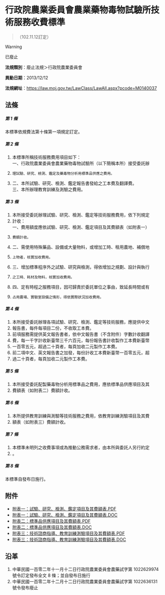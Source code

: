 # 行政院農業委員會農業藥物毒物試驗所技術服務收費標準
> （102.11.12訂定）


> [!WARNING]
> 已廢止


**法規類別**：廢止法規＞行政院農業委員會

**異動日期**：2013/12/12  

**法規網址**：https://law.moj.gov.tw/LawClass/LawAll.aspx?pcode=M0140037



## 法條
##### 第 1 條
本標準依規費法第十條第一項規定訂定。

##### 第 2 條
1. 本標準所稱技術服務費用項目如下：  
一、行政院農業委員會農業藥物毒物試驗所（以下簡稱本所）接受委託辦
1.     理試驗、研究、檢測、鑑定及藥毒物分析用標準品供應之費用。
1. 二、本所試驗、研究、檢測、鑑定報告書發給之工本費及翻譯費。  
三、本所辦理教育訓練及測驗之費用。

##### 第 3 條
1. 本所接受委託辦理試驗、研究、檢測、鑑定等技術服務費用，依下列規定
1. 計收：  
一、費用額度應依試驗、研究、檢測、鑑定項目及其費額表（如附表一）
1.     費額計收。
1. 二、需使用特殊藥品、設備或大量物料，或增加工時、租用農地、補償地
1.     上物者，核實加收費用。
1. 三、增加標準程序外之試驗、研究與檢測，得依增加之規劃、設計與執行
1.     之工時、耗材及物料，核實加收費用。
1. 四、定有時程之服務項目，因可歸責於委託單位之事由，致延長時間或有
1.     占用農場、實驗室設備之情形，得依實際狀況加收費用。

##### 第 4 條
1. 本所接受委託辦理各項試驗、研究、檢測、鑑定等技術服務，應提供中文
1. 報告書，每件每項目二份，不收取工本費。
1. 前項服務需提供英文報告書者，依中文報告書（不含附件）字數計收翻譯
1. 費，每一千字計收新臺幣三千六百元，每份報告書計收製作工本費新臺幣
1. 一百零五元，超過二十頁者，每頁加收二元製作工本費。
1. 前二項中文、英文報告書之加發，每份計收工本費新臺幣一百零五元，超
1. 過二十頁者，每頁加收二元製作工本費。

##### 第 5 條
1. 本所接受委託配製藥毒物分析用標準品之費用，應依標準品供應項目及其
1. 費額表（如附表二）費額計收。

##### 第 6 條
1. 本所提供教育訓練與測驗等技術服務之費用，依教育訓練測驗項目及其費
1. 額表（如附表三）費額計收。

##### 第 7 條
1. 本標準未明列之收費事項或為推動公務需求者，由本所與委託人另行約定
1. 。

##### 第 8 條
本標準自發布日施行。
## 附件
* [附表一：試驗、研究、檢測、鑑定項目及其費額表.PDF](https://law.moj.gov.tw/LawClass/LawGetFile.ashx?FileId=0000235628)
* [附表一：試驗、研究、檢測、鑑定項目及其費額表.DOC](https://law.moj.gov.tw/LawClass/LawGetFile.ashx?FileId=0000136682)
* [附表二：標準品供應項目及其費額表.PDF](https://law.moj.gov.tw/LawClass/LawGetFile.ashx?FileId=0000235629)
* [附表二：標準品供應項目及其費額表.DOC](https://law.moj.gov.tw/LawClass/LawGetFile.ashx?FileId=0000136683)
* [附表三：技術諮商指導、教育訓練測驗項目及其費額表.PDF](https://law.moj.gov.tw/LawClass/LawGetFile.ashx?FileId=0000235630)
* [附表三：技術諮商指導、教育訓練測驗項目及其費額表.DOC](https://law.moj.gov.tw/LawClass/LawGetFile.ashx?FileId=0000136684)
## 沿革
1. 中華民國一百零二年十一月十二日行政院農業委員會農藥試字第 1022629974 號令訂定發布全文 8  條；並自發布日施行
1. 中華民國一百零二年十二月十二日行政院農業委員會農藥試字第 1022636131 號令發布廢止
